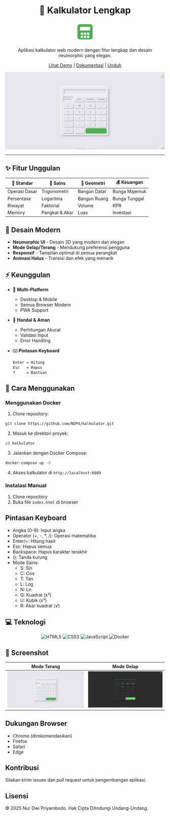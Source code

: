 <div align="center">

# 🧮 Kalkulator Lengkap

![Logo Kalkulator](favicon.svg)

Aplikasi kalkulator web modern dengan fitur lengkap dan desain neumorphic yang elegan.

[Lihat Demo](https://calculator.ndp.my.id/) | [Dokumentasi](#dokumentasi) | [Unduh](#unduh)

![Screenshot Aplikasi](image.png)

</div>

---

## ✨ Fitur Unggulan

<div align="center">

| 🔢 Standar    | 🔬 Sains       | 📐 Geometri  | 💰 Keuangan   |
| ------------- | -------------- | ------------ | ------------- |
| Operasi Dasar | Trigonometri   | Bangun Datar | Bunga Majemuk |
| Persentase    | Logaritma      | Bangun Ruang | Bunga Tunggal |
| Riwayat       | Faktorial      | Volume       | KPR           |
| Memory        | Pangkat & Akar | Luas         | Investasi     |

</div>

## 🎨 Desain Modern

- **Neumorphic UI** - Desain 3D yang modern dan elegan
- **Mode Gelap/Terang** - Mendukung preferensi pengguna
- **Responsif** - Tampilan optimal di semua perangkat
- **Animasi Halus** - Transisi dan efek yang menarik

## ⚡ Keunggulan

- 📱 **Multi-Platform**

  - Desktop & Mobile
  - Semua Browser Modern
  - PWA Support

- 🔐 **Handal & Aman**

  - Perhitungan Akurat
  - Validasi Input
  - Error Handling

- ⌨️ **Pintasan Keyboard**
  ```
  Enter = Hitung
  Esc   = Hapus
  ?     = Bantuan
  ```

## 🚀 Cara Menggunakan

### Menggunakan Docker

1. Clone repository:

```bash
git clone https://github.com/NDP4/kalkulator.git
```

2. Masuk ke direktori proyek:

```bash
cd kalkulator
```

3. Jalankan dengan Docker Compose:

```bash
docker-compose up -d
```

4. Akses kalkulator di `http://localhost:6009`

### Instalasi Manual

1. Clone repository
2. Buka file `index.html` di browser

## Pintasan Keyboard

- Angka (0-9): Input angka
- Operator (+, -, \*, /): Operasi matematika
- Enter/=: Hitung hasil
- Esc: Hapus semua
- Backspace: Hapus karakter terakhir
- (): Tanda kurung
- Mode Sains:
  - S: Sin
  - C: Cos
  - T: Tan
  - L: Log
  - N: Ln
  - Q: Kuadrat (x²)
  - U: Kubik (x³)
  - R: Akar kuadrat (√)

## 💻 Teknologi

<div align="center">
<img alt="HTML5" src="https://img.shields.io/badge/-HTML5-E34F26?style=flat-square&amp;logo=html5&amp;logoColor=white">
<img alt="CSS3" src="https://img.shields.io/badge/-CSS3-1572B6?style=flat-square&amp;logo=css3">
<img alt="JavaScript" src="https://img.shields.io/badge/-JavaScript-F7DF1E?style=flat-square&amp;logo=javascript&amp;logoColor=black">
<img alt="Docker" src="https://img.shields.io/badge/-Docker-2496ED?style=flat-square&amp;logo=docker&amp;logoColor=white">
</div>

## 📱 Screenshot

<div align="center">
  
| Mode Terang |	Mode Gelap |
| ------------- | -------------- |
|![Screenshot Lightmode](image.png) |	![Screenshot Darkmode](images.png) |

</div>

## Dukungan Browser

- Chrome (direkomendasikan)
- Firefox
- Safari
- Edge

## Kontribusi

Silakan kirim issues dan pull request untuk pengembangan aplikasi.

## Lisensi

© 2025 Nur Dwi Priyambodo. Hak Cipta Dilindungi Undang-Undang.
